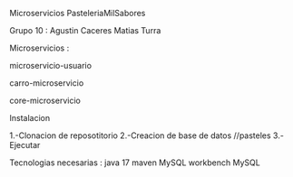 Microservicios PasteleriaMilSabores



Grupo 10 :
Agustin Caceres
Matias Turra


Microservicios : 

microservicio-usuario

carro-microservicio

core-microservicio

Instalacion

1.-Clonacion de reposotitorio
2.-Creacion de base de datos //pasteles
3.-Ejecutar


Tecnologias necesarias : 
java 17 
maven
MySQL workbench
MySQL
